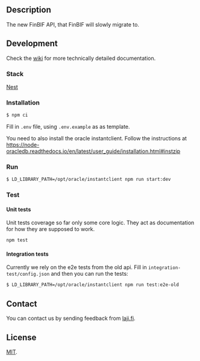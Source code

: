 ## Description

The new FinBIF API, that FinBIF will slowly migrate to.

## Development

Check the [wiki](https://github.com/luomus/laji-api/wiki) for more technically detailed documentation.

### Stack

[Nest](https://github.com/nestjs/nest)

### Installation

```bash
$ npm ci
```

Fill in `.env` file, using `.env.example` as as template.

You need to also install the oracle instantclient. Follow the instructions at https://node-oracledb.readthedocs.io/en/latest/user_guide/installation.html#instzip

### Run

```bash
$ LD_LIBRARY_PATH=/opt/oracle/instantclient npm run start:dev
```

### Test

#### Unit tests

Unit tests coverage so far only some core logic. They act as documentation for how they are supposed to work.

```bash
npm test
```

#### Integration tests

Currently we rely on the e2e tests from the old api. Fill in `integration-test/config.json` and then you can run the tests:

```bash
$ LD_LIBRARY_PATH=/opt/oracle/instantclient npm run test:e2e-old
```


## Contact

You can contact us by sending feedback from [laji.fi](https://laji.fi).

## License

[MIT](LICENSE).
